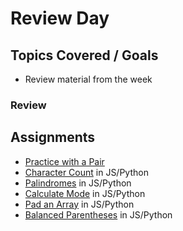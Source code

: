 # Review Day

## Topics Covered / Goals
- Review material from the week


### Review

## Assignments
- [Practice with a Pair](https://github.com/sierraplatoon/git-pair)
- [Character Count](https://github.com/sierraplatoon/algo-character-count) in JS/Python
- [Palindromes](https://github.com/sierraplatoon/algo-palindromes) in JS/Python
- [Calculate Mode](https://github.com/sierraplatoon/algo-calculate-mode) in JS/Python
- [Pad an Array](https://github.com/sierraplatoon/algo-pad-array) in JS/Python
- [Balanced Parentheses](https://github.com/sierraplatoon/algo-balanced-parentheses) in JS/Python


